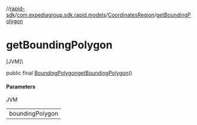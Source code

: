 //[rapid-sdk](../../../index.md)/[com.expediagroup.sdk.rapid.models](../index.md)/[CoordinatesRegion](index.md)/[getBoundingPolygon](get-bounding-polygon.md)

# getBoundingPolygon

[JVM]\

public final [BoundingPolygon](../-bounding-polygon/index.md)[getBoundingPolygon](get-bounding-polygon.md)()

#### Parameters

JVM

| |
|---|
| boundingPolygon |
